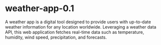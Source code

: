 # weather-app-0.1
A weather app is a digital tool designed to provide users with up-to-date weather information for any location worldwide. Leveraging a weather data API, this web application fetches real-time data such as temperature, humidity, wind speed, precipitation, and forecasts.
